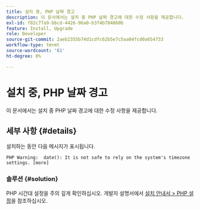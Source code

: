 ```yaml
---
title: 설치 중, PHP 날짜 경고
description: 이 문서에서는 설치 중 PHP 날짜 경고에 대한 수정 사항을 제공합니다.
exl-id: f82c77a9-bbcd-4426-96a0-b3f4b704860b
feature: Install, Upgrade
role: Developer
source-git-commit: 2aeb2355b74d1cdfc62b5e7c5aa04fcd0a654733
workflow-type: tm+mt
source-wordcount: '61'
ht-degree: 0%

---
```


# 설치 중, PHP 날짜 경고

이 문서에서는 설치 중 PHP 날짜 경고에 대한 수정 사항을 제공합니다.

## 세부 사항 {#details}

설치하는 동안 다음 메시지가 표시됩니다.

```text
PHP Warning:  date(): It is not safe to rely on the system's timezone settings. [more]
```

### 솔루션 {#solution}

PHP 시간대 설정을 주의 깊게 확인하십시오. 개발자 설명서에서 [설치 안내서 > PHP 설정](https://experienceleague.adobe.com/en/docs/commerce-operations/installation-guide/prerequisites/php-settings)을 참조하십시오.
